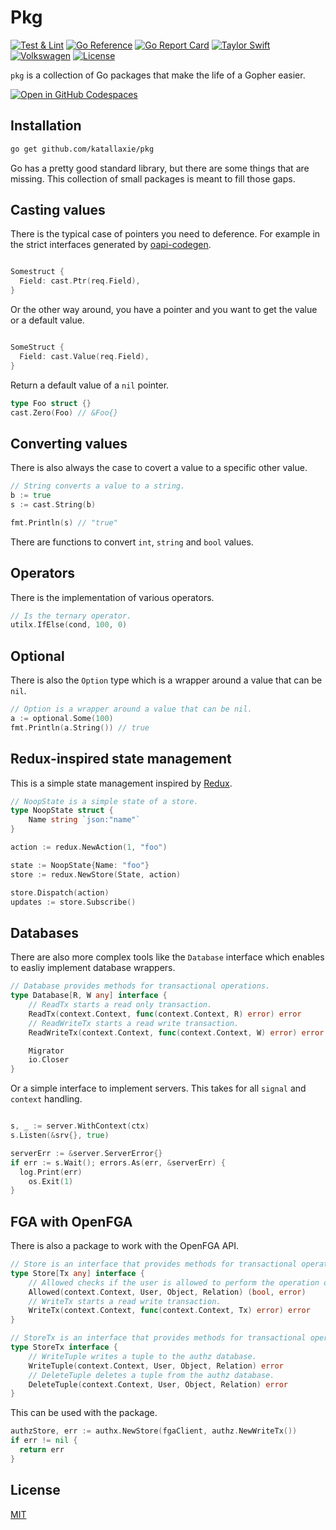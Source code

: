 # Pkg

[![Test & Lint](https://github.com/katallaxie/pkg/actions/workflows/main.yml/badge.svg)](https://github.com/katallaxie/pkg/actions/workflows/main.yml)
[![Go Reference](https://pkg.go.dev/badge/github.com/katallaxie/pkg.svg)](https://pkg.go.dev/github.com/katallaxie/pkg)
[![Go Report Card](https://goreportcard.com/badge/github.com/katallaxie/pkg)](https://goreportcard.com/report/github.com/katallaxie/pkg)
[![Taylor Swift](https://img.shields.io/badge/secured%20by-taylor%20swift-brightgreen.svg)](https://twitter.com/SwiftOnSecurity)
[![Volkswagen](https://auchenberg.github.io/volkswagen/volkswargen_ci.svg?v=1)](https://github.com/auchenberg/volkswagen)
[![License](https://img.shields.io/badge/License-Apache%202.0-blue.svg)](https://opensource.org/licenses/Apache-2.0)

`pkg` is a collection of Go packages that make the life of a Gopher easier.

[![Open in GitHub Codespaces](https://github.com/codespaces/badge.svg)](https://codespaces.new/katallaxie/pkg?quickstart=1)

## Installation

```bash
go get github.com/katallaxie/pkg
```

Go has a pretty good standard library, but there are some things that are missing. This collection of small packages is meant to fill those gaps.

## Casting values

There is the typical case of pointers you need to deference. For example in the strict interfaces generated by [oapi-codegen](https://github.com/oapi-codegen/oapi-codegen).

```go

Somestruct {
  Field: cast.Ptr(req.Field),
}

```

Or the other way around, you have a pointer and you want to get the value or a default value.

```go

SomeStruct {
  Field: cast.Value(req.Field),
}

```

Return a default value of a `nil` pointer.

```go
type Foo struct {}
cast.Zero(Foo) // &Foo{}
```

## Converting values

There is also always the case to covert a value to a specific other value.

```go
// String converts a value to a string.
b := true
s := cast.String(b)

fmt.Println(s) // "true"
```

There are functions to convert `int`, `string` and `bool` values.

## Operators 

There is the implementation of various operators.

```go
// Is the ternary operator.
utilx.IfElse(cond, 100, 0)
```

## Optional

There is also the `Option` type which is a wrapper around a value that can be `nil`.

```go
// Option is a wrapper around a value that can be nil.
a := optional.Some(100)
fmt.Println(a.String()) // true
```

## Redux-inspired state management

This is a simple state management inspired by [Redux](https://redux.js.org/).

```go
// NoopState is a simple state of a store.
type NoopState struct {
	Name string `json:"name"`
}

action := redux.NewAction(1, "foo")

state := NoopState{Name: "foo"}
store := redux.NewStore(State, action)

store.Dispatch(action)
updates := store.Subscribe()

```

## Databases

There are also more complex tools like the `Database` interface which enables to easliy implement database wrappers.

```go
// Database provides methods for transactional operations.
type Database[R, W any] interface {
	// ReadTx starts a read only transaction.
	ReadTx(context.Context, func(context.Context, R) error) error
	// ReadWriteTx starts a read write transaction.
	ReadWriteTx(context.Context, func(context.Context, W) error) error

	Migrator
	io.Closer
}
```

Or a simple interface to implement servers. This takes for all `signal` and `context` handling.

```go

s, _ := server.WithContext(ctx)
s.Listen(&srv{}, true)

serverErr := &server.ServerError{}
if err := s.Wait(); errors.As(err, &serverErr) {
  log.Print(err)
	os.Exit(1)
}
```

## FGA with OpenFGA

There is also a package to work with the OpenFGA API.

```go
// Store is an interface that provides methods for transactional operations on the authz database.
type Store[Tx any] interface {
	// Allowed checks if the user is allowed to perform the operation on the object.
	Allowed(context.Context, User, Object, Relation) (bool, error)
	// WriteTx starts a read write transaction.
	WriteTx(context.Context, func(context.Context, Tx) error) error
}

// StoreTx is an interface that provides methods for transactional operations on the authz database.
type StoreTx interface {
	// WriteTuple writes a tuple to the authz database.
	WriteTuple(context.Context, User, Object, Relation) error
	// DeleteTuple deletes a tuple from the authz database.
	DeleteTuple(context.Context, User, Object, Relation) error
}
```

This can be used with the package.

```go
authzStore, err := authx.NewStore(fgaClient, authz.NewWriteTx())
if err != nil {
  return err
}
```

## License

[MIT](/LICENSE)

